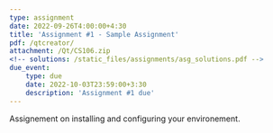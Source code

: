 ```yaml
---
type: assignment
date: 2022-09-26T4:00:00+4:30
title: 'Assignment #1 - Sample Assignment'
pdf: /qtcreator/
attachment: /Qt/CS106.zip
<!-- solutions: /static_files/assignments/asg_solutions.pdf -->
due_event: 
    type: due
    date: 2022-10-03T23:59:00+3:30
    description: 'Assignment #1 due'
---
```


Assignement on installing and configuring your environement.

